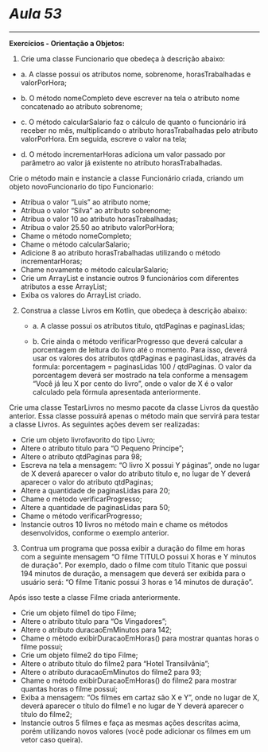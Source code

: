 # *Aula 53*

<hr>

**Exercícios - Orientação a Objetos:**

1. Crie uma classe Funcionario que obedeça à descrição abaixo:


+ a. A classe possui os atributos nome, sobrenome,
  horasTrabalhadas e valorPorHora;


+ b. O método nomeCompleto deve escrever na tela o atributo nome concatenado ao atributo sobrenome;


+ c. O método calcularSalario faz o cálculo de quanto o funcionário irá receber no mês, multiplicando o atributo horasTrabalhadas pelo atributo valorPorHora. Em seguida, escreve o valor na tela;


+ d. O método incrementarHoras adiciona um valor passado por parâmetro ao valor já existente no atributo horasTrabalhadas.

Crie o método main e instancie a classe Funcionário criada, criando um
objeto novoFuncionario do tipo Funcionario:


- Atribua o valor “Luis” ao atributo nome;
- Atribua o valor “Silva” ao atributo sobrenome;
- Atribua o valor 10 ao atributo horasTrabalhadas;
- Atribua o valor 25.50 ao atributo valorPorHora;
- Chame o método nomeCompleto;
- Chame o método calcularSalario;
- Adicione 8 ao atributo horasTrabalhadas utilizando o método
  incrementarHoras;
- Chame novamente o método calcularSalario;
- Crie um ArrayList e instancie outros 9 funcionários com diferentes
  atributos a esse ArrayList;
- Exiba os valores do ArrayList criado.


2. Construa a classe Livros em Kotlin, que obedeça à descrição abaixo:

    + a. A classe possui os atributos titulo, qtdPaginas e paginasLidas;

    + b. Crie ainda o método verificarProgresso que deverá calcular a
      porcentagem de leitura do livro até o momento. Para isso,
      deverá usar os valores dos atributos qtdPaginas e
      paginasLidas, através da formula: porcentagem = paginasLidas 100 / qtdPaginas. O valor da porcentagem deverá ser
      mostrado na tela conforme a mensagem “Você já leu X por
      cento do livro”, onde o valor de X é o valor calculado pela
      fórmula apresentada anteriormente.

Crie uma classe TestarLivros no mesmo pacote da classe Livros da questão
anterior. Essa classe possuirá apenas o método main que servirá para testar
a classe Livros. As seguintes ações devem ser realizadas:

- Crie um objeto livrofavorito do tipo Livro;
- Altere o atributo titulo para “O Pequeno Príncipe”;
- Altere o atributo qtdPaginas para 98;
- Escreva na tela a mensagem: “O livro X possui Y páginas”, onde no
  lugar de X deverá aparecer o valor do atributo titulo e, no lugar de Y
  deverá aparecer o valor do atributo qtdPaginas;
- Altere a quantidade de paginasLidas para 20;
- Chame o método verificarProgresso;
- Altere a quantidade de paginasLidas para 50;
- Chame o método verificarProgresso;
- Instancie outros 10 livros no método main e chame os métodos
  desenvolvidos, conforme o exemplo anterior.


3. Contrua um programa que possa exibir a duração do filme em horas
   com a seguinte mensagem “O filme TITULO possui X horas e Y
   minutos de duração". Por exemplo, dado o filme com título Titanic
   que possui 194 minutos de duração, a mensagem que deverá ser
   exibida para o usuário será: “O filme Titanic possui 3 horas e 14
   minutos de duração”.

Após isso teste a classe Filme criada anteriormente.

- Crie um objeto filme1 do tipo Filme;
- Altere o atributo título para “Os Vingadores”;
- Altere o atributo duracaoEmMinutos para 142;
- Chame o método exibirDuracaoEmHoras() para mostrar quantas
  horas o filme possui;
- Crie um objeto filme2 do tipo Filme;
- Altere o atributo título do filme2 para “Hotel Transilvânia”;
- Altere o atributo duracaoEmMinutos do filme2 para 93;
- Chame o método exibirDuracaoEmHoras() do filme2 para mostrar
  quantas horas o filme possui;
- Exiba a mensagem: “Os filmes em cartaz são X e Y”, onde no lugar de
  X, deverá aparecer o título do filme1 e no lugar de Y deverá aparecer o
  título do filme2;
- Instancie outros 5 filmes e faça as mesmas ações descritas acima,
  porém utilizando novos valores (você pode adicionar os filmes em
  um vetor caso queira).